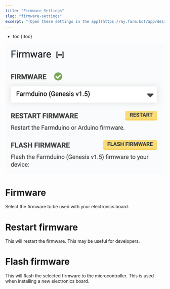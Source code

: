 ```yaml
---
title: "Firmware Settings"
slug: "firmware-settings"
excerpt: "[Open these settings in the app](https://my.farm.bot/app/designer/settings?highlight=firmware)"
---
```


* toc
{:toc}


![Screen Shot 2020-04-22 at 4.58.31 PM.png](Screen_Shot_2020-04-22_at_4.58.31_PM.png)

# Firmware
Select the firmware to be used with your electronics board.

# Restart firmware
This will restart the firmware. This may be useful for developers.

# Flash firmware
This will flash the selected firmware to the microcontroller. This is used when installing a new electronics board.
